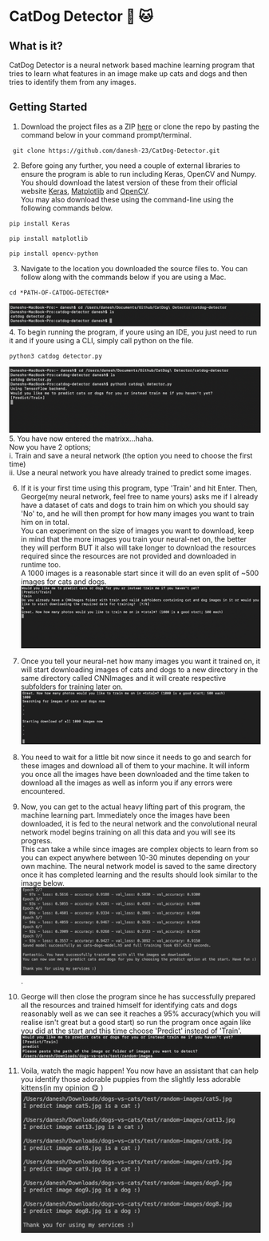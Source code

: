 # CatDog Detector :dog: :cat:

## What is it?
CatDog Detector is a neural network based machine learning program that tries to learn what features in an image make up cats and dogs and then tries to identify them from any images.

## Getting Started
1. Download the project files as a ZIP [here](https://github.com/danesh-23/CatDog-Detector/archive/master.zip) or clone the repo by pasting the command below in your command prompt/terminal.
```
 git clone https://github.com/danesh-23/CatDog-Detector.git
```
2. Before going any further, you need a couple of external libraries to ensure the program is able to run including Keras, OpenCV and Numpy. You should download the latest version of these from their official website [Keras](https://pypi.org/project/Keras/#files), [Matplotlib](https://pypi.org/project/matplotlib/#files) and [OpenCV](https://pypi.org/project/opencv-python/).  
You may also download these using the command-line using the following commands below.  
```
pip install Keras
```
```
pip install matplotlib
```
```
pip install opencv-python
```
3. Navigate to the location you downloaded the source files to. You can follow along with the commands below if you are using a Mac.  
```
cd *PATH-OF-CATDOG-DETECTOR*
```
![](/images/instructions1.png)
4. To begin running the program, if youre using an IDE, you just need to run it and if youre using a CLI, simply call python on the file.
```
python3 catdog detector.py
```
![](/images/instructions2.png)
5. You have now entered the matrixx...haha.  
Now you have 2 options;  
i. Train and save a neural network (the option you need to choose the first time)   
ii. Use a neural network you have already trained to predict some images.  

6. If it is your first time using this program, type 'Train' and hit Enter. Then, George(my neural network, feel free to name yours) asks me if I already have a dataset of cats and dogs to train him on which you should say 'No' to, and he will then prompt for how many images you want to train him on in total.  
You can experiment on the size of images you want to download, keep in mind that the more images you train your neural-net on, the better they will perform BUT it also will take longer to download the resources required since the resources are not provided and downloaded in runtime too.  
A 1000 images is a reasonable start since it will do an even split of ~500 images for cats and dogs. 
![](/images/instructions3.png)  

7. Once you tell your neural-net how many images you want it trained on, it will start downloading images of cats and dogs to a new directory in the same directory called CNNImages and it will create respective subfolders for training later on.
![](/images/instructions4.png)

8. You need to wait for a little bit now since it needs to go and search for these images and download all of them to your machine. It will inform you once all the images have been downloaded and the time taken to download all the images as well as inform you if any errors were encountered.

9. Now, you can get to the actual heavy lifting part of this program, the machine learning part. Immediately once the images have been downloaded, it is fed to the neural network and the convolutional neural network model begins training on all this data and you will see its progress.  
This can take a while since images are complex objects to learn from so you can expect anywhere between 10-30 minutes depending on your own machine. The neural network model is saved to the same directory once it has completed learning and the results should look similar to the image below.  
![](/images/instructions5.png).  

10. George will then close the program since he has successfully prepared all the resources and trained himself for identifying cats and dogs reasonably well as we can see it reaches a 95% accuracy(which you will realise isn't great but a good start) so run the program once again like you did at the start and this time choose 'Predict' instead of 'Train'.  
![](/images/instructions6.png)

11. Voila, watch the magic happen! You now have an assistant that can help you identify those adorable puppies from the slightly less adorable kittens(in my opinion :yum: )
![](/images/instructions7.png)
